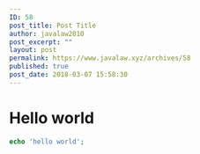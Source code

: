 ```yaml
---
ID: 58
post_title: Post Title
author: javalaw2010
post_excerpt: ""
layout: post
permalink: https://www.javalaw.xyz/archives/58
published: true
post_date: 2018-03-07 15:58:30
---
```

# Hello world
```php
echo 'hello world';
```
<!--stackedit_data:
eyJoaXN0b3J5IjpbLTEyOTA0MTY1MDJdfQ==
-->